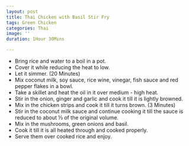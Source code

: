 ```yaml
---
layout: post
title: Thai Chicken with Basil Stir Fry
tags: Green Chicken
categories: Thai
image: ''
duration: 1Hour 30Mins

---
```

* Bring rice and water to a boil in a pot.
* Cover it while reducing the heat to low.
* Let it simmer. (20 Minutes)
* Mix coconut milk, soy sauce, rice wine, vinegar, fish sauce and red pepper flakes in a bowl.
* Take a skillet and heat the oil in it over medium - high heat.
* Stir in the onion, ginger and garlic and cook it till it is lightly browned.
* Mix in the chicken strips and cook it till it turns brown. (3 Minutes)
* Stir in the coconut milk sauce and continue cooking it till the sauce is reduced to about ⅓ of the original volume.
* Mix in the mushrooms, green onions and basil.
* Cook it till it is all heated through and cooked properly.
* Serve them over cooked rice and enjoy.